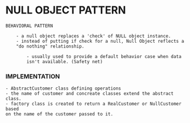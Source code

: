 # NULL OBJECT PATTERN

    BEHAVIORAL PATTERN
    
        - a null object replaces a 'check' of NULL object instance. 
        - instead of putting if check for a null, Null Object reflects a 
        "do nothing" relationship.
         
            - usually used to provide a default behavior case when data
            isn't available. (Safety net)
            
### IMPLEMENTATION

    - AbstractCustomer class defining operations
    - the name of customer and concreate classes extend the abstract class. 
    - factory class is created to return a RealCustomer or NullCustomer based
    on the name of the customer passed to it.